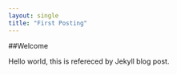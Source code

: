 ```yaml
---
layout: single
title: "First Posting"
---
```


##Welcome

Hello world, this is refereced by Jekyll blog post.


